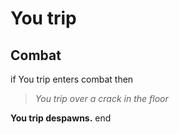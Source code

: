 # You trip


## Combat

if You trip enters combat  then


>*You trip over a crack in the floor*


**You trip despawns.**
end
